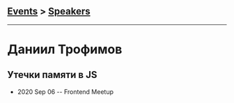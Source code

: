 ## [Events](../README.md) > [Speakers](../speakers.md)
---

# Даниил Трофимов

## Утечки памяти в JS
- 2020 Sep 06 -- Frontend Meetup    
